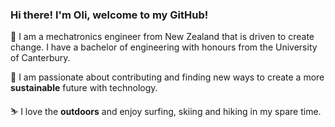### Hi there! I'm Oli, welcome to my GitHub!

🤖 I am a mechatronics engineer from New Zealand that is driven to create change. I have a bachelor of engineering with honours from the University of Canterbury. 

🌱 I am passionate about contributing and finding new ways to create a more **sustainable** future with technology.

⛷ I love the **outdoors** and enjoy surfing, skiing and hiking in my spare time. 
